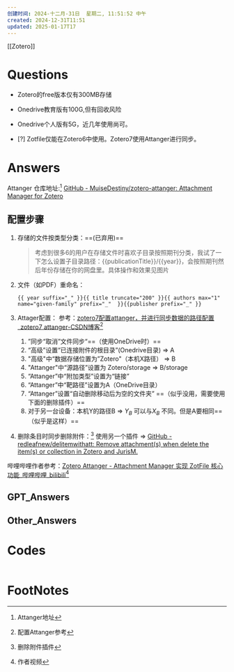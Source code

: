 ```yaml
---
创建时间: 2024-十二月-31日  星期二, 11:51:52 中午
created: 2024-12-31T11:51
updated: 2025-01-17T17
---
```

[[Zotero]]
# Questions
- Zotero的free版本仅有300MB存储
- Onedrive教育版有100G,但有回收风险
- Onedrive个人版有5G，近几年使用尚可。

- [?] Zotfile仅能在Zotero6中使用。Zotero7使用Attanger进行同步。


# Answers

Attanger 仓库地址:[^1]
[GitHub - MuiseDestiny/zotero-attanger: Attachment Manager for Zotero](https://github.com/MuiseDestiny/zotero-attanger)


## 配置步骤

1. 存储的文件按类型分类：==(已弃用)==
   >考虑到很多6的用户在存储文件时喜欢子目录按照期刊分类，我试了一下怎么设置子目录路径：{{publicationTitle}}/{{year}}，会按照期刊然后年份存储在你的网盘里。具体操作和效果见图片

2. 文件（如PDF）重命名：
	```text
	{{ year suffix="_" }}{{ title truncate="200" }}{{ authors max="1"  name="given-family" prefix="_"  }}{{publisher prefix="_" }}
	```

3. Attager配置：
	参考：[zotero7配置attanger，并进行同步数据的路径配置\_zotero7 attanger-CSDN博客](https://blog.csdn.net/weixin_44628096/article/details/144493607?spm=1001.2014.3001.5506)[^2]
	
	1. ”同步“取消”文件同步“==（使用OneDrive时）==
	2. “高级”设置“已连接附件的根目录”(Onedrive目录) $\Longrightarrow$ A
	3. "高级"中“数据存储位置为”Zotero"（本机X路径） $\Longrightarrow$ B
	4. "Attanger"中“源路径”设置为 Zotero/storage $\Longrightarrow$ B/storage
	5. “Attanger”中“附加类型”设置为“链接”
	6. “Attanger”中“靶路径”设置为A（OneDrive目录）
	7. “Attanger”设置“自动删除移动后为空的文件夹” ==（似乎没用，需要使用下面的删除插件）==
	8. 对于另一台设备：本机Y的路径B $\Longrightarrow$ $Y_{B}$ 可以与$X_{B}$ 不同。但是A要相同==（似乎是这样）==


5. 删除条目时同步删除附件：[^3]
   使用另一个插件 $\Longrightarrow$ 
   [GitHub - redleafnew/delitemwithatt: Remove attachment(s) when delete the item(s) or collection in Zotero and JurisM.](https://github.com/redleafnew/delitemwithatt)


哔哩哔哩作者参考：[Zotero Attanger - Attachment Manager 实现 ZotFile 核心功能\_哔哩哔哩\_bilibili](https://www.bilibili.com/video/BV1x64y1J7Rv/?vd_source=6c33cf6826337aad387874b66413aa72)[^4]



## GPT_Answers


## Other_Answers


# Codes

```python

```



# FootNotes

[^1]: Attanger地址
[^2]: 配置Attanger参考
[^3]: 删除附件插件
[^4]: 作者视频